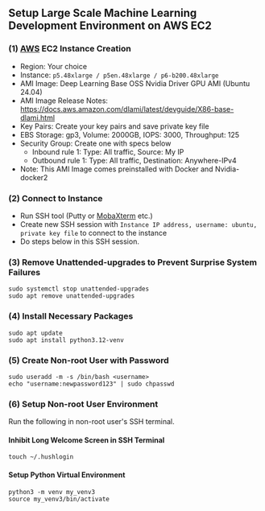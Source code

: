 ## Setup Large Scale Machine Learning Development Environment on AWS EC2

### (1) [AWS](https://aws.amazon.com/) EC2 Instance Creation
- Region: Your choice
- Instance: `p5.48xlarge / p5en.48xlarge / p6-b200.48xlarge`
- AMI Image: Deep Learning Base OSS Nvidia Driver GPU AMI (Ubuntu 24.04)
- AMI Image Release Notes: https://docs.aws.amazon.com/dlami/latest/devguide/X86-base-dlami.html
- Key Pairs: Create your key pairs and save private key file
- EBS Storage: gp3, Volume: 2000GB, IOPS: 3000, Throughput: 125
- Security Group: Create one with specs below
  - Inbound rule 1: Type: All traffic, Source: My IP
  - Outbound rule 1: Type: All traffic, Destination: Anywhere-IPv4
- Note: This AMI Image comes preinstalled with Docker and Nvidia-docker2

### (2) Connect to Instance
- Run SSH tool (Putty or [MobaXterm](https://mobaxterm.mobatek.net/) etc.)
- Create new SSH session with `Instance IP address, username: ubuntu, private key file` to connect to the instance
- Do steps below in this SSH session.

### (3) Remove Unattended-upgrades to Prevent Surprise System Failures
```
sudo systemctl stop unattended-upgrades
sudo apt remove unattended-upgrades
```

### (4) Install Necessary Packages
```
sudo apt update
sudo apt install python3.12-venv
```

### (5) Create Non-root User with Password
```
sudo useradd -m -s /bin/bash <username>
echo "username:newpassword123" | sudo chpasswd
```

### (6) Setup Non-root User Environment
Run the following in non-root user's SSH terminal.

#### Inhibit Long Welcome Screen in SSH Terminal
```
touch ~/.hushlogin
```

#### Setup Python Virtual Environment
```
python3 -m venv my_venv3
source my_venv3/bin/activate
```
